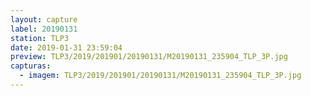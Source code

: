 ```yaml
---
layout: capture
label: 20190131
station: TLP3
date: 2019-01-31 23:59:04
preview: TLP3/2019/201901/20190131/M20190131_235904_TLP_3P.jpg
capturas:
  - imagem: TLP3/2019/201901/20190131/M20190131_235904_TLP_3P.jpg
---
```

